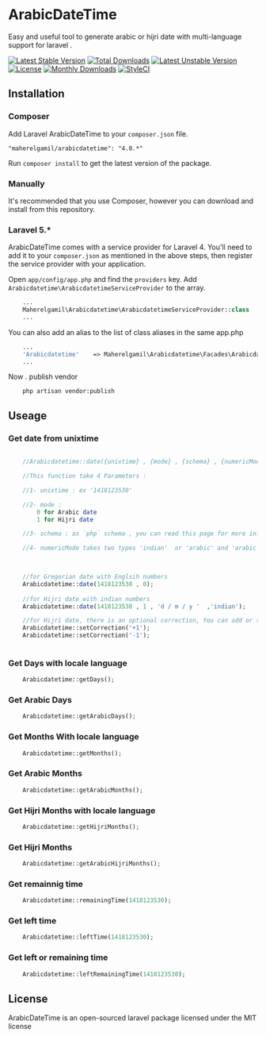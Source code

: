 # ArabicDateTime
Easy and useful tool to generate arabic or hijri date with multi-language support for laravel .

[![Latest Stable Version](https://poser.pugx.org/maherelgamil/arabicdatetime/v/stable)](https://packagist.org/packages/maherelgamil/arabicdatetime)
[![Total Downloads](https://poser.pugx.org/maherelgamil/arabicdatetime/downloads)](https://packagist.org/packages/maherelgamil/arabicdatetime)
[![Latest Unstable Version](https://poser.pugx.org/maherelgamil/arabicdatetime/v/unstable)](https://packagist.org/packages/maherelgamil/arabicdatetime)
[![License](https://poser.pugx.org/maherelgamil/arabicdatetime/license)](https://packagist.org/packages/maherelgamil/arabicdatetime)
[![Monthly Downloads](https://poser.pugx.org/maherelgamil/arabicdatetime/d/monthly)](https://packagist.org/packages/maherelgamil/arabicdatetime)
[![StyleCI](https://styleci.io/repos/27773486/shield)](https://styleci.io/repos/27773486)


## Installation

### Composer

Add Laravel ArabicDateTime to your `composer.json` file.

    "maherelgamil/arabicdatetime": "4.0.*"

Run `composer install` to get the latest version of the package.


### Manually

It's recommended that you use Composer, however you can download and install from this repository.

### Laravel 5.*

ArabicDateTime comes with a service provider for Laravel 4. You'll need to add it to your `composer.json` as mentioned in the above steps, then register the service provider with your application.

Open `app/config/app.php` and find the `providers` key. Add `Arabicdatetime\ArabicdatetimeServiceProvider` to the array.

```php
	...
	Maherelgamil\Arabicdatetime\ArabicdatetimeServiceProvider::class
	...
```

You can also add an alias to the list of class aliases in the same app.php

```php
	...
	'Arabicdatetime'    => Maherelgamil\Arabicdatetime\Facades\Arabicdatetime::class
	...
```

Now . publish vendor
```
    php artisan vendor:publish
```

## Useage


### Get date from unixtime

```php

    //Arabicdatetime::date({unixtime} , {mode} , {schema} , {numericMode});

    //This function take 4 Parameters :

    //1- unixtime : ex '1418123530'

    //2- mode :
        0 for Arabic date
        1 for Hijri date

    //3- schema : as `php` schema , you can read this page for more info. : http://php.net/manual/en/function.date.php

    //4- numericMode takes two types 'indian'  or 'arabic' and 'arabic' is default


    
    //for Gregorian date with Englsih numbers
    Arabicdatetime::date(1418123530 , 0);
    
    //for Hijri date with indian numbers
    Arabicdatetime::date(1418123530 , 1 , 'd / m / y '  ,'indian');

    //for Hijri date, there is an optional correction, You can add or subtract days with plus and minus
    Arabicdatetime::setCorrection('+1');
    Arabicdatetime::setCorrection('-1');
    
```



### Get Days with locale language

```PHP
    Arabicdatetime::getDays();
```


### Get Arabic Days

```PHP
    Arabicdatetime::getArabicDays();
```


### Get Months With locale language

```PHP
    Arabicdatetime::getMonths();
```


### Get Arabic Months

```PHP
    Arabicdatetime::getArabicMonths();
```


### Get Hijri Months with locale language

```PHP
    Arabicdatetime::getHijriMonths();
```



### Get Hijri Months

```PHP
    Arabicdatetime::getArabicHijriMonths();
```



### Get remainnig time

```php
    Arabicdatetime::remainingTime(1418123530);
```


### Get left  time

```php
    Arabicdatetime::leftTime(1418123530);
```

### Get left or remaining  time

```php
    Arabicdatetime::leftRemainingTime(1418123530);
```


## License

ArabicDateTime is an open-sourced laravel package licensed under the MIT license
